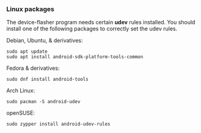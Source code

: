 ### Linux packages

The device-flasher program needs certain **udev** rules installed. You should install one of the following packages to correctly set the udev rules.

Debian, Ubuntu, & derivatives:

```
sudo apt update
sudo apt install android-sdk-platform-tools-common
```

Fedora & derivatives:

```
sudo dnf install android-tools
```

Arch Linux:

```
sudo pacman -S android-udev
```

openSUSE:

```
sudo zypper install android-udev-rules
```

